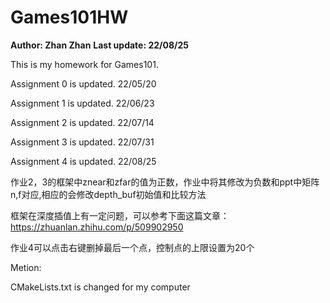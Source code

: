 # Games101HW

__Author: Zhan Zhan__
__Last update: 22/08/25__



This is my homework for Games101.

Assignment 0 is updated. 22/05/20

Assignment 1 is updated. 22/06/23

Assignment 2 is updated. 22/07/14

Assignment 3 is updated. 22/07/31

Assignment 4 is updated. 22/08/25



作业2，3的框架中znear和zfar的值为正数，作业中将其修改为负数和ppt中矩阵n,f对应,相应的会修改depth_buf初始值和比较方法

框架在深度插值上有一定问题，可以参考下面这篇文章：https://zhuanlan.zhihu.com/p/509902950



作业4可以点击右键删掉最后一个点，控制点的上限设置为20个



Metion: 

CMakeLists.txt is changed for my computer




